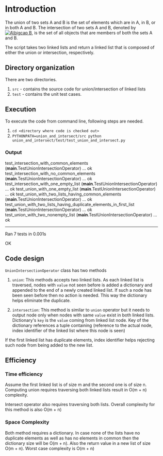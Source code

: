 # Introduction

The union of two sets A and B is the set of elements which are in A, in B, or in both A and B. The intersection of two sets A and B, denoted by <a href="https://www.codecogs.com/eqnedit.php?latex=A\bigcap&space;B" target="_blank"><img src="https://latex.codecogs.com/svg.latex?A\bigcap&space;B" title="A\bigcap B" /></a>, is the set of all objects that are members of both the sets A and B.

The script takes two linked lists and return a linked list that is composed of either the union or intersection, respectively.

## Directory organization

There are two directories. 
1. `src` - contains the source code for union/intersection of linked lists
2. `test` - contains the unit test cases. 

## Execution

To execute the code from command line, following steps are needed.

1. `cd <directory where code is checked out>`
2. `PYTHONPATH=union_and_intersect/src python union_and_intersect/test/test_union_and_intersect.py`

### Output

test_intersection_with_common_elements (__main__.TestUnionIntersectionOperator) ... ok
test_intersection_with_no_common_elements (__main__.TestUnionIntersectionOperator) ... ok
test_intersection_with_one_empty_list (__main__.TestUnionIntersectionOperator) ... ok
test_union_with_one_empty_list (__main__.TestUnionIntersectionOperator) ... ok
test_union_with_two_lists_having_common_elements (__main__.TestUnionIntersectionOperator) ... ok
test_union_with_two_lists_having_duplicate_elements_in_first_list (__main__.TestUnionIntersectionOperator) ... ok
test_union_with_two_nonempty_list (__main__.TestUnionIntersectionOperator) ... ok

----------------------------------------------------------------------
Ran 7 tests in 0.001s

OK

## Code design

`UnionIntersectionOperator` class has two methods
1. `union`: This methods accepts two linked lists. As each linked list is traversed, nodes with `value` not seen before is added a dictionary and appended to the end of a newly created linked list. If such a node has been seen before then no action is needed. This way the dictionary helps eliminate the duplicate.

2. `intersection`: This method is similar to `union` operator but it needs to output node only when nodes with same `value` exist in both linked lists. Dictionary's `key` is the `value` coming from linked list node. Key of the dictionary references a tuple containing (reference to the actual node, index identifier of the linked list where this node is seen)

If the first linked list has duplicate elements, index identifier helps rejecting such node from being added to the new list.

## Efficiency

### Time efficiency

Assume the first linked list is of size m and the second one is of size n. Computing union requires traversing both linked lists result in O(m + n) complexity.

Intersect operator also requires traversing both lists. Overall complexity for this method is also O(m + n)

### Space Complexity

Both method requires a dictionary. In case none of the lists have no duplicate elements as well as has no elements in common then the dictionary size will be O(m + n). Also the return value in a new list of size O(m + n). Worst case complexity is O(m + n)

